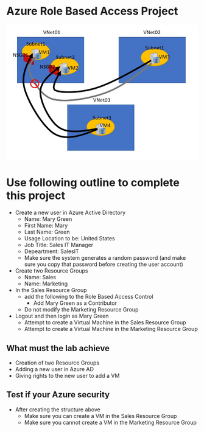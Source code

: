 <!--
    <details><summary>Click for hint</summary><Strong> 

    ``` 
    HINT
    ```
    </Strong></details> 
    <details><summary>Click to see the answer</summary><Strong> 
    
    ```
    ANSWER
    ```
    </Strong></details> 
-->
# Azure Role Based Access Project

![AzureInfrstructure](../Pics/AzureProject1.jpg)

# Use following outline to complete this project

- Create a new user in Azure Active Directory
  - Name: Mary Green
  - First Name: Mary 
  - Last Name: Green
  - Usage Location to be: United States
  - Job Title: Sales IT Manager
  - Depeartment: SalesIT
  - Make sure the system generates a random password (and make sure you copy that password before creating the user account)
- Create two Resource Groups
  - Name: Sales
  - Name: Marketing
- In the Sales Resource Group
  - add the following to the Role Based Access Control
    - Add Mary Green as a Contributor 
  - Do not modify the Marketing Resource Group 
- Logout and then login as Mary Green
  - Attempt to create a Virtual Machine in the Sales Resource Group
  - Attempt to create a Virtual Machine in the Marketing Resource Group

## What must the lab achieve

- Creation of two Resource Groups
- Adding a new user in Azure AD
- Giving rights to the new user to add a VM  

## Test if your Azure security

- After creating the structure above
  - Make sure you can create a VM in the Sales Resource Group
  - Make sure you cannot create a VM in the Marketing Resource Group
